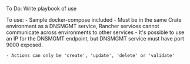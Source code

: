 To Do:
    Write playbook of use

To use:
    - Sample docker-compose included
    - Must be in the same Crate environment as a DNSMGMT service, Rancher services cannot communicate across environments to other services
    - It's possible to use an IP for the DNSMGMT endpoint, but DNSMGMT service must have port 9000 exposed.

    - Actions can only be 'create', 'update', 'delete' or 'validate'